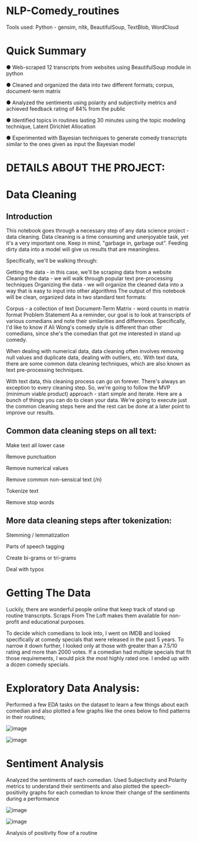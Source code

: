 # NLP-Comedy_routines

Tools used:
Python - gensim, nltk, BeautifulSoup, TextBlob, WordCloud

# Quick Summary

● Web-scraped 12 transcripts from websites using BeautifulSoup module in python

● Cleaned and organized the data into two different formats; corpus, document-term matrix

● Analyzed the sentiments using polarity and subjectivity metrics and achieved feedback rating of 84% from the public

● Identified topics in routines lasting 30 minutes using the topic modeling technique, Latent Dirichlet Allocation

● Experimented with Bayesian techniques to generate comedy transcripts similar to the ones given as input the Bayesian model

# DETAILS ABOUT THE PROJECT:

# Data Cleaning
## Introduction
This notebook goes through a necessary step of any data science project - data cleaning. Data cleaning is a time consuming and unenjoyable task, yet it's a very important one. Keep in mind, "garbage in, garbage out". Feeding dirty data into a model will give us results that are meaningless.

Specifically, we'll be walking through:

Getting the data - in this case, we'll be scraping data from a website
Cleaning the data - we will walk through popular text pre-processing techniques
Organizing the data - we will organize the cleaned data into a way that is easy to input into other algorithms
The output of this notebook will be clean, organized data in two standard text formats:

Corpus - a collection of text
Document-Term Matrix - word counts in matrix format
Problem Statement
As a reminder, our goal is to look at transcripts of various comedians and note their similarities and differences. Specifically, I'd like to know if Ali Wong's comedy style is different than other comedians, since she's the comedian that got me interested in stand up comedy.


When dealing with numerical data, data cleaning often involves removing null values and duplicate data, dealing with outliers, etc. With text data, there are some common data cleaning techniques, which are also known as text pre-processing techniques.

With text data, this cleaning process can go on forever. There's always an exception to every cleaning step. So, we're going to follow the MVP (minimum viable product) approach - start simple and iterate. Here are a bunch of things you can do to clean your data. We're going to execute just the common cleaning steps here and the rest can be done at a later point to improve our results.

## Common data cleaning steps on all text:

Make text all lower case

Remove punctuation

Remove numerical values

Remove common non-sensical text (/n)

Tokenize text

Remove stop words

## More data cleaning steps after tokenization:

Stemming / lemmatization

Parts of speech tagging

Create bi-grams or tri-grams

Deal with typos




# Getting The Data
Luckily, there are wonderful people online that keep track of stand up routine transcripts. Scraps From The Loft makes them available for non-profit and educational purposes.

To decide which comedians to look into, I went on IMDB and looked specifically at comedy specials that were released in the past 5 years. To narrow it down further, I looked only at those with greater than a 7.5/10 rating and more than 2000 votes. If a comedian had multiple specials that fit those requirements, I would pick the most highly rated one. I ended up with a dozen comedy specials.


# Exploratory Data Analysis:

Performed a few EDA tasks on the dataset to learn a few things about each comedian and also plotted a few graphs like the ones below to find patterns in their routines;

![image](https://user-images.githubusercontent.com/64389100/138031130-0505a36d-ac72-469b-8765-3d83d8d39615.png)

![image](https://user-images.githubusercontent.com/64389100/138031242-d549c963-acea-4471-8c63-5071b0205acd.png)


# Sentiment Analysis

Analyzed the sentiments of each comedian. Used Subjectivity and Polarity metrics to understand their sentiments and also plotted the speech-positivity graphs for each comedian to know their change of the sentiments during a performance


![image](https://user-images.githubusercontent.com/64389100/138031622-dbdf851f-99a2-4c6b-90d4-6baa228f1e9e.png)


![image](https://user-images.githubusercontent.com/64389100/138031848-aa078206-767d-49c4-a2b1-bba698681cd7.png)

Analysis of positivity flow of a routine


